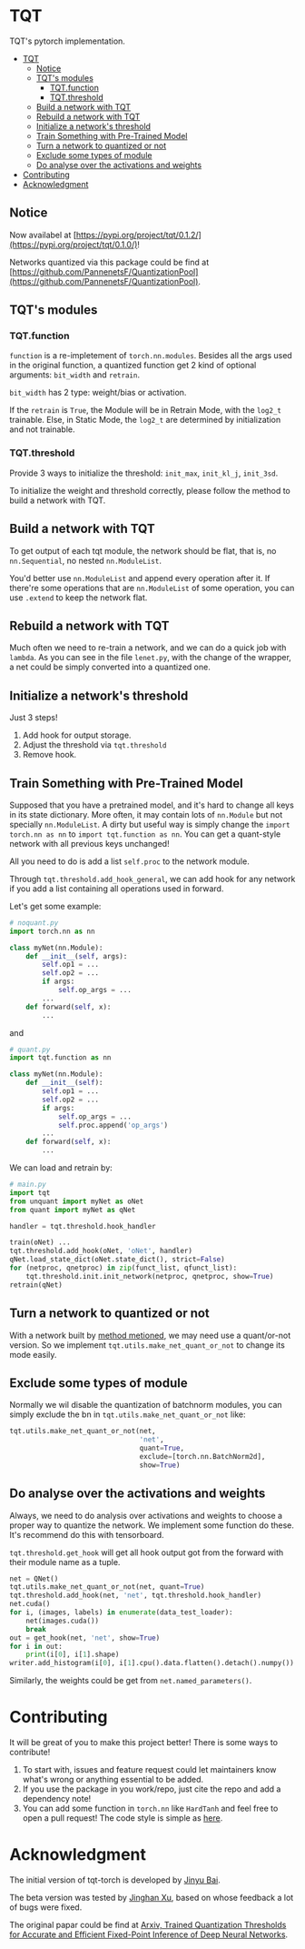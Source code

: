 # TQT
TQT's pytorch implementation.

- [TQT](#tqt)
  - [Notice](#notice)
  - [TQT's modules](#tqts-modules)
    - [TQT.function](#tqtfunction)
    - [TQT.threshold](#tqtthreshold)
  - [Build a network with TQT](#build-a-network-with-tqt)
  - [Rebuild a network with TQT](#rebuild-a-network-with-tqt)
  - [Initialize a network's threshold](#initialize-a-networks-threshold)
  - [Train Something with Pre-Trained Model](#train-something-with-pre-trained-model)
  - [Turn a network to quantized or not](#turn-a-network-to-quantized-or-not)
  - [Exclude some types of module](#exclude-some-types-of-module)
  - [Do analyse over the activations and weights](#do-analyse-over-the-activations-and-weights)
- [Contributing](#contributing)
- [Acknowledgment](#acknowledgment)

## Notice

Now availabel at  [https://pypi.org/project/tqt/0.1.2/](https://pypi.org/project/tqt/0.1.0/)!


Networks quantized via this package could be find at [https://github.com/PannenetsF/QuantizationPool](https://github.com/PannenetsF/QuantizationPool).


## TQT's modules

### TQT.function 

`function` is a re-impletement of `torch.nn.modules`. Besides all the args used in the original function, a quantized function get 2 kind of optional arguments: `bit_width` and `retrain`. 

`bit_width` has 2 type: weight/bias or activation. 

If the `retrain` is `True`, the Module will be in Retrain Mode, with the `log2_t` trainable. Else, in Static Mode, the `log2_t` are determined by initialization and not trainable.

### TQT.threshold

Provide 3 ways to initialize the threshold: `init_max`, `init_kl_j`, `init_3sd`. 

To initialize the weight and threshold correctly, please follow the method to build a network with TQT.

## Build a network with TQT

To get output of each tqt module, the network should be flat, that is, no `nn.Sequential`, no nested `nn.ModuleList`. 

You'd better use `nn.ModuleList` and append every operation after it. If there're some operations that are `nn.ModuleList` of some operation, you can use `.extend` to keep the network flat. 

## Rebuild a network with TQT 

Much often we need to re-train a network, and we can do a quick job with `lambda`. As you can see in the file `lenet.py`, with the change of the wrapper, a net could be simply converted into a quantized one. 

## Initialize a network's threshold 

Just 3 steps! 

1. Add hook for output storage.
2. Adjust the threshold via `tqt.threshold` 
3. Remove hook.

## Train Something with Pre-Trained Model

Supposed that you have a pretrained model, and it's hard to change all keys in its state dictionary. More often, it may contain lots of `nn.Module` but not specially `nn.ModuleList`. A dirty but useful way is simply change the `import torch.nn as nn` to `import tqt.function as nn`. You can get a quant-style network with all previous keys unchanged! 

All you need to do is add a list `self.proc` to the network module.

Through `tqt.threshold.add_hook_general`, we can add hook for any network if you add a list containing all operations used in forward.

Let's get some example: 

```py
# noquant.py
import torch.nn as nn 

class myNet(nn.Module):
    def __init__(self, args):
        self.op1 = ... 
        self.op2 = ...
        if args:
            self.op_args = ...
        ...
    def forward(self, x):
        ...
```

and

```py
# quant.py
import tqt.function as nn 

class myNet(nn.Module):
    def __init__(self):
        self.op1 = ... 
        self.op2 = ...
        if args:
            self.op_args = ...
            self.proc.append('op_args')
        ...
    def forward(self, x):
        ...
```

We can load and retrain by:

```py
# main.py 
import tqt
from unquant import myNet as oNet
from quant import myNet as qNet

handler = tqt.threshold.hook_handler

train(oNet) ... 
tqt.threshold.add_hook(oNet, 'oNet', handler)
qNet.load_state_dict(oNet.state_dict(), strict=False)
for (netproc, qnetproc) in zip(funct_list, qfunct_list):
    tqt.threshold.init.init_network(netproc, qnetproc, show=True)
retrain(qNet)
```

## Turn a network to quantized or not

With a network built by [method metioned](#train-something-with-pre-trained-model), we may need use a quant/or-not version. So we implement `tqt.utils.make_net_quant_or_not` to change its mode easily.

## Exclude some types of module

Normally we wil disable the quantization of batchnorm modules, you can simply exclude the bn in `tqt.utils.make_net_quant_or_not` like:

```py
tqt.utils.make_net_quant_or_not(net,
                                'net',
                                quant=True,
                                exclude=[torch.nn.BatchNorm2d],
                                show=True)
```

## Do analyse over the activations and weights

Always, we need to do analysis over activations and weights to choose a proper way to quantize the network. We implement some function do these. It's recommend do this with tensorboard.

`tqt.threshold.get_hook` will get all hook output got from the forward with their module name as a tuple. 

```py
net = QNet()
tqt.utils.make_net_quant_or_not(net, quant=True)
tqt.threshold.add_hook(net, 'net', tqt.threshold.hook_handler)
net.cuda()
for i, (images, labels) in enumerate(data_test_loader):
    net(images.cuda())
    break
out = get_hook(net, 'net', show=True)
for i in out:
    print(i[0], i[1].shape)
writer.add_histogram(i[0], i[1].cpu().data.flatten().detach().numpy())
```

Similarly, the weights could be get from `net.named_parameters()`.


# Contributing 

It will be great of you to make this project better! There is some ways to contribute!

1. To start with, issues and feature request could let maintainers know what's wrong or anything essential to be added. 
2. If you use the package in you work/repo, just cite the repo and add a dependency note! 
3. You can add some function in `torch.nn` like `HardTanh` and feel free to open a pull request! The code style is simple as [here](style.md).

# Acknowledgment 

The initial version of tqt-torch is developed by [Jinyu Bai](https://github.com/buaabai). 

The beta version was tested by [Jinghan Xu](https://github.com/Xu-Jinghan), based on whose feedback a lot of bugs were fixed.

The original papar could be find at [Arxiv, Trained Quantization Thresholds for Accurate and Efficient Fixed-Point Inference of Deep Neural Networks](https://arxiv.org/abs/1903.08066).